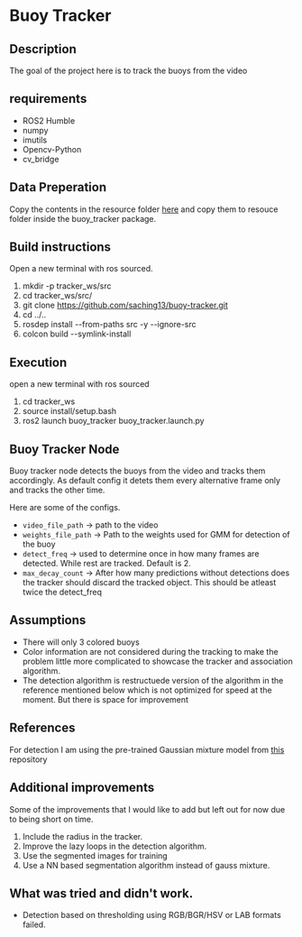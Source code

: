 # Buoy Tracker

## Description
The goal of the project here is to track the buoys from the video


## requirements
- ROS2 Humble
- numpy
- imutils
- Opencv-Python
- cv_bridge

## Data Preperation
Copy the contents in the resource folder [here](https://drive.google.com/drive/folders/1HG35-w2vO0vvufnM4jJCRVX_jEwbVhtK?usp=sharing) and copy them to resouce folder inside the buoy_tracker package. 

## Build instructions
Open a new terminal with ros sourced. 
1. mkdir -p tracker_ws/src
2. cd tracker_ws/src/
3. git clone https://github.com/saching13/buoy-tracker.git
4. cd ../..
5. rosdep install --from-paths src -y --ignore-src
6. colcon build --symlink-install


## Execution
open a new terminal with ros sourced
1. cd tracker_ws
2. source install/setup.bash
3. ros2 launch buoy_tracker buoy_tracker.launch.py 

## Buoy Tracker Node
Buoy tracker node detects the buoys from the video and tracks them accordingly.
As default config it detets them every alternative frame only and tracks the other time. 

Here are some of the configs.
- `video_file_path` -> path to the video
- `weights_file_path` -> Path to the weights used for GMM for detection of the buoy
- `detect_freq` -> used to determine once in how many frames are detected. While rest are tracked. Default is 2. 
- `max_decay_count` -> After how many predictions without detections does the tracker should discard the tracked object. This should be atleast twice the detect_freq


## Assumptions
- There will only 3 colored buoys
- Color information are not considered during the tracking to make the problem little more complicated to showcase the tracker and association algorithm.
- The detection algorithm is restructuede version of the algorithm in the reference mentioned below which is not optimized for speed at the moment. But there is space for improvement 

## References
For detection I am using the pre-trained Gaussian mixture model from [this](https://github.com/BrianBock/ENPM673_Project3) repository


## Additional improvements
Some of the improvements that I would like to add but left out for now due to being short on time. 
1. Include the radius in the tracker. 
2. Improve the lazy loops in the detection algorithm. 
3. Use the segmented images for training
4. Use a NN based segmentation algorithm instead of gauss mixture. 

## What was tried and didn't work. 
- Detection based on thresholding using RGB/BGR/HSV or LAB formats failed.

